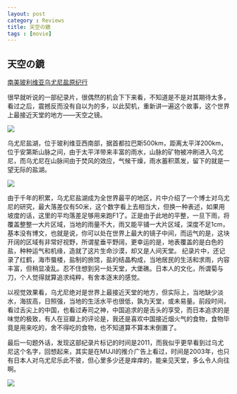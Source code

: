 ```yaml
---
layout: post
category : Reviews
title: 天空の鏡
tags : [movie]
---
```



## 天空の鏡 ##

[南美玻利维亚乌尤尼盐原纪行](http://movie.douban.com/subject/6395463/)

很早就听说的一部纪录片，很偶然的机会下下来看，不知道是不是对其期待太多，看过之后，震撼反而没有自以为的多，以此契机，重新讲一遍这个故事，这个世界上最接近天堂的地方——天空之镜。
 
![](http://luisyang.weebly.com/uploads/2/2/7/2/22721706/665572_orig.jpg)

乌尤尼盐湖，位于玻利维亚西南部，据首都拉巴斯500km，距离太平洋200km，位于安第斯山脉之间，由于太平洋带来丰富的雨水，山脉的矿物被冲刷进入乌尤尼，而乌尤尼在山脉间由于焚风的效应，气候干燥，雨水蓄积蒸发，留下的就是一望无际的盐湖。
 
![](http://luisyang.weebly.com/uploads/2/2/7/2/22721706/4381963_orig.jpg)

由于千年的积累，乌尤尼盐湖成为全世界最平的地区，片中介绍了一个博士对乌尤尼的研究，最大落差仅有50米，这个数字看上去相当大，但换一种表述，如果用坡度的话，这里的平均落差足够用来跑F1了。正是由于此地的平整，一旦下雨，将覆盖整整一大片区域，当地的雨量不大，雨又能平铺一大片区域，深度不足1cm，基本没有博文，也就是说，你可以处在世界上最大的镜子中间，而运气的是，这块开阔的区域有非常好视野，所谓星垂平野阔，更幸运的是，地表覆盖的是白色的盐，种种运气和机缘，造就了这片生命沙漠，却又是人间天堂。
纪录片中，还记录了红鹤，海市蜃楼，盐制的旅馆，盐的结晶构成，当地居民的生活和求雨，内容丰富，但稍显凌乱。忍不住想到另一处天堂，大堡礁。日本人的文化，所谓菊与刀，个人觉得就算追求纯粹，有舍本逐末的感觉。

以视觉效果看，乌尤尼绝对是世界上最接近天堂的地方，但实际上，当地缺少淡水，海拔高，日照强，当地的生活水平也很低，孰为天堂，或未易量。前段时间，看过舌尖上的中国，也看过寿司之神，中国追求的是舌头的享受，而日本追求的是味觉的极致，有人在豆瓣上的评论是，我还是喜欢中国接近烟火气的食物，食物毕竟是用来吃的，舍不得吃的食物，也不知道算不算本末倒置了。

最后一句题外话，发现这部纪录片标记的时间是2011，而我似乎更早看到过乌尤尼这个名字，回想起来，其实是在MUJI的推介广告上看过，时间是2003年，也只有日本人对乌尤尼乐此不彼，但心里多少还是痒痒的，能亲见天堂，多么令人向往啊。

![](http://luisyang.weebly.com/uploads/2/2/7/2/22721706/1734262_orig.jpg)